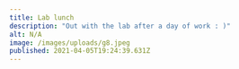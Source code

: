 ```yaml
---
title: Lab lunch
description: "Out with the lab after a day of work : )"
alt: N/A
image: /images/uploads/g8.jpeg
published: 2021-04-05T19:24:39.631Z
---
```

